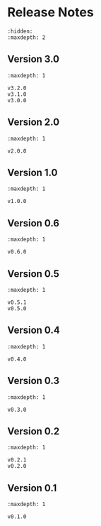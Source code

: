 # Release Notes

```{toctree}
:hidden:
:maxdepth: 2

```
## Version 3.0

```{toctree}
:maxdepth: 1

v3.2.0
v3.1.0
v3.0.0
```
## Version 2.0

```{toctree}
:maxdepth: 1

v2.0.0
```
## Version 1.0

```{toctree}
:maxdepth: 1

v1.0.0
```
## Version 0.6

```{toctree}
:maxdepth: 1

v0.6.0
```
## Version 0.5

```{toctree}
:maxdepth: 1

v0.5.1
v0.5.0
```
## Version 0.4

```{toctree}
:maxdepth: 1

v0.4.0
```
## Version 0.3

```{toctree}
:maxdepth: 1

v0.3.0
```

## Version 0.2

```{toctree}
:maxdepth: 1

v0.2.1
v0.2.0
```

## Version 0.1

```{toctree}
:maxdepth: 1

v0.1.0
```
